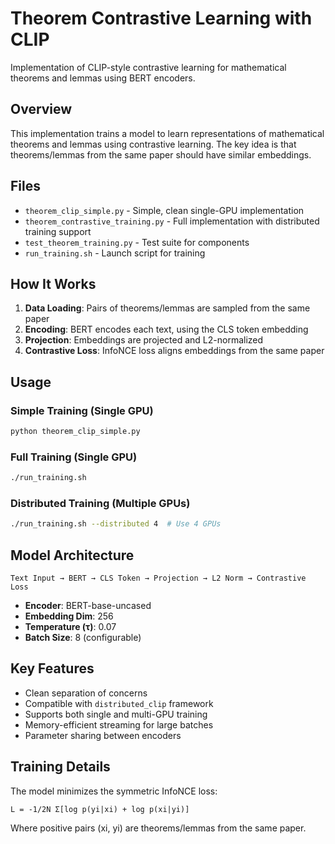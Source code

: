# Theorem Contrastive Learning with CLIP

Implementation of CLIP-style contrastive learning for mathematical theorems and lemmas using BERT encoders.

## Overview

This implementation trains a model to learn representations of mathematical theorems and lemmas using contrastive learning. The key idea is that theorems/lemmas from the same paper should have similar embeddings.

## Files

- `theorem_clip_simple.py` - Simple, clean single-GPU implementation
- `theorem_contrastive_training.py` - Full implementation with distributed training support
- `test_theorem_training.py` - Test suite for components
- `run_training.sh` - Launch script for training

## How It Works

1. **Data Loading**: Pairs of theorems/lemmas are sampled from the same paper
2. **Encoding**: BERT encodes each text, using the CLS token embedding
3. **Projection**: Embeddings are projected and L2-normalized
4. **Contrastive Loss**: InfoNCE loss aligns embeddings from the same paper

## Usage

### Simple Training (Single GPU)
```bash
python theorem_clip_simple.py
```

### Full Training (Single GPU)
```bash
./run_training.sh
```

### Distributed Training (Multiple GPUs)
```bash
./run_training.sh --distributed 4  # Use 4 GPUs
```

## Model Architecture

```
Text Input → BERT → CLS Token → Projection → L2 Norm → Contrastive Loss
```

- **Encoder**: BERT-base-uncased
- **Embedding Dim**: 256
- **Temperature (τ)**: 0.07
- **Batch Size**: 8 (configurable)

## Key Features

- Clean separation of concerns
- Compatible with `distributed_clip` framework
- Supports both single and multi-GPU training
- Memory-efficient streaming for large batches
- Parameter sharing between encoders

## Training Details

The model minimizes the symmetric InfoNCE loss:
```
L = -1/2N Σ[log p(yi|xi) + log p(xi|yi)]
```

Where positive pairs (xi, yi) are theorems/lemmas from the same paper.